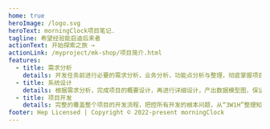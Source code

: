 ```yaml
---
home: true
heroImage: /logo.svg
heroText: morningClock项目笔记.
tagline: 希望经验能启迪后来者
actionText: 开始探索之旅 →
actionLink: /myproject/mk-shop/项目简介.html
features:
  - title: 需求分析
    details: 开发任务前进行必要的需求分析，业务分析，功能点分析与整理，彻底掌握项目开发所有环节。
  - title: 系统设计
    details: 根据需求分析，完成项目的概要设计，再进行详细设计，产出数据模型图，保证项目可靠性。
  - title: 项目开发
    details: 完整的覆盖整个项目的开发流程，把控所有开发的根本问题，从“3W1H”整理知识，并拓展优化，开阔思维。
footer: Hep Licensed | Copyright © 2022-present morningClock
---
```

